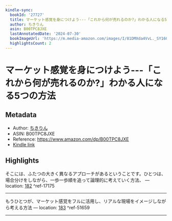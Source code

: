```yaml
---
kindle-sync:
  bookId: '27727'
  title: マーケット感覚を身につけよう---「これから何が売れるのか?」わかる人になる5つの方法
  author: ちきりん
  asin: B00TPC8JXE
  lastAnnotatedDate: '2024-07-30'
  bookImageUrl: 'https://m.media-amazon.com/images/I/81DMXda4VvL._SY160.jpg'
  highlightsCount: 2
---
```

# マーケット感覚を身につけよう---「これから何が売れるのか?」わかる人になる5つの方法
## Metadata
* Author: [ちきりん](https://www.amazon.comundefined)
* ASIN: B00TPC8JXE
* Reference: https://www.amazon.com/dp/B00TPC8JXE
* [Kindle link](kindle://book?action=open&asin=B00TPC8JXE)

## Highlights
そこには、ふたつの大きく異なるアプローチがあるということです。ひとつは、場合分けをしながら、一歩一歩順を追って論理的に考えていく方法、 — location: [182](kindle://book?action=open&asin=B00TPC8JXE&location=182) ^ref-17175

---
もうひとつが、マーケット感覚をフルに活用し、リアルな現場をイメージしながら考える方法 — location: [183](kindle://book?action=open&asin=B00TPC8JXE&location=183) ^ref-51659

---
